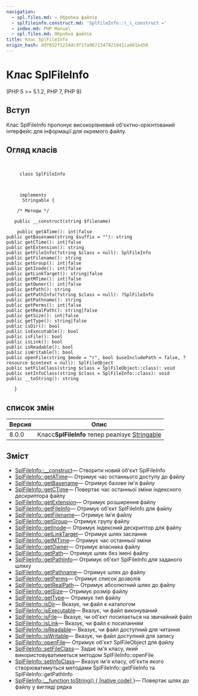 ```yaml
---
navigation:
  - spl.files.md: « Обробка файлів
  - splfileinfo.construct.md: 'SplFileInfo::\_\_construct »'
  - index.md: PHP Manual
  - spl.files.md: Обробка файлів
title: Клас SplFileInfo
origin_hash: ddf652f5224dc9f1fa9671347921941ca401ea50
---
```

# Клас SplFileInfo

(PHP 5 >= 5.1.2, PHP 7, PHP 8)

## Вступ

Клас SplFileInfo пропонує високорівневий об'єктно-орієнтований інтерфейс для інформації для окремого файлу.

## Огляд класів

```classsynopsis

    
     class SplFileInfo
    

    
     implements
      Stringable {

    /* Методы */
    
   public __construct(string $filename)

    public getATime(): int|false
public getBasename(string $suffix = ""): string
public getCTime(): int|false
public getExtension(): string
public getFileInfo(?string $class = null): SplFileInfo
public getFilename(): string
public getGroup(): int|false
public getInode(): int|false
public getLinkTarget(): string|false
public getMTime(): int|false
public getOwner(): int|false
public getPath(): string
public getPathInfo(?string $class = null): ?SplFileInfo
public getPathname(): string
public getPerms(): int|false
public getRealPath(): string|false
public getSize(): int|false
public getType(): string|false
public isDir(): bool
public isExecutable(): bool
public isFile(): bool
public isLink(): bool
public isReadable(): bool
public isWritable(): bool
public openFile(string $mode = "r", bool $useIncludePath = false, ?resource $context = null): SplFileObject
public setFileClass(string $class = SplFileObject::class): void
public setInfoClass(string $class = SplFileInfo::class): void
public __toString(): string

   }
```

## список змін

| Версия | Опис |
| --- | --- |
| 8.0.0 | Класс**SplFileInfo** тепер реалізує [Stringable](class.stringable.md) |

## Зміст

-   [SplFileInfo::\_\_construct](splfileinfo.construct.md)— Створити новий об'єкт SplFileInfo
-   [SplFileInfo::getATime](splfileinfo.getatime.md)— Отримує час останнього доступу до файлу
-   [SplFileInfo::getBasename](splfileinfo.getbasename.md)— Отримує базове ім'я файлу
-   [SplFileInfo::getCTime](splfileinfo.getctime.md)— Повертає час останньої зміни індексного дескриптора файлу
-   [SplFileInfo::getExtension](splfileinfo.getextension.md)— Отримує розширення файлу
-   [SplFileInfo::getFileInfo](splfileinfo.getfileinfo.md)— Отримує об'єкт SplFileInfo для файлу
-   [SplFileInfo::getFilename](splfileinfo.getfilename.md)— Отримує ім'я файлу
-   [SplFileInfo::getGroup](splfileinfo.getgroup.md)— Отримує групу файлу
-   [SplFileInfo::getInode](splfileinfo.getinode.md)— Отримує індексний дескриптор для файлу
-   [SplFileInfo::getLinkTarget](splfileinfo.getlinktarget.md)— Отримує шлях заслання
-   [SplFileInfo::getMTime](splfileinfo.getmtime.md)— Отримує час останньої зміни
-   [SplFileInfo::getOwner](splfileinfo.getowner.md)— Отримує власника файлу
-   [SplFileInfo::getPath](splfileinfo.getpath.md)— Отримує шлях без імені файлу
-   [SplFileInfo::getPathInfo](splfileinfo.getpathinfo.md)— Отримує об'єкт SplFileInfo для заданого шляху
-   [SplFileInfo::getPathname](splfileinfo.getpathname.md)— Отримує шлях до файлу
-   [SplFileInfo::getPerms](splfileinfo.getperms.md)— Отримує список дозволів
-   [SplFileInfo::getRealPath](splfileinfo.getrealpath.md)— Отримує абсолютний шлях до файлу
-   [SplFileInfo::getSize](splfileinfo.getsize.md)— Отримує розмір файлу
-   [SplFileInfo::getType](splfileinfo.gettype.md)— Отримує тип файлу
-   [SplFileInfo::isDir](splfileinfo.isdir.md)— Вказує, чи файл є каталогом
-   [SplFileInfo::isExecutable](splfileinfo.isexecutable.md)— Вказує, чи файл виконуваний
-   [SplFileInfo::isFile](splfileinfo.isfile.md)— Вказує, чи об'єкт посилається на звичайний файл
-   [SplFileInfo::isLink](splfileinfo.islink.md)— Вказує, чи файл є посиланням
-   [SplFileInfo::isReadable](splfileinfo.isreadable.md)— Вказує, чи файл доступний для читання
-   [SplFileInfo::isWritable](splfileinfo.iswritable.md)— Вказує, чи файл доступний для запису
-   [SplFileInfo::openFile](splfileinfo.openfile.md)— Отримує об'єкт SplFileObject для файлу
-   [SplFileInfo::setFileClass](splfileinfo.setfileclass.md)— Задає ім'я класу, який використовуватиметься методом SplFileInfo::openFile
-   [SplFileInfo::setInfoClass](splfileinfo.setinfoclass.md)— Вказує ім'я класу, об'єкти якого створюватимуться методами SplFileInfo::getFileInfo та SplFileInfo::getPathInfo
-   [SplFileInfo::\_\_function toString() { \[native code\] }](splfileinfo.tostring.md)— Повертає шлях до файлу у вигляді рядка
